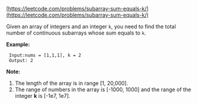 [https://leetcode.com/problems/subarray-sum-equals-k/](https://leetcode.com/problems/subarray-sum-equals-k/)

Given an array of integers and an integer `k`, you need to find the total number of continuous subarrays whose sum equals to `k`.

**Example:**
```
 Input:nums = [1,1,1], k = 2
 Output: 2
```

**Note:**
1. The length of the array is in range [1, 20,000].
2. The range of numbers in the array is [-1000, 1000] and the range of the integer **k** is [-1e7, 1e7].
